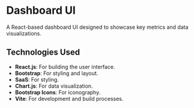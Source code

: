# Dashboard UI

A React-based dashboard UI designed to showcase key metrics and data visualizations.

## Technologies Used

- **React.js**: For building the user interface.
- **Bootstrap**: For styling and layout.
- **SaaS**: For styling.
- **Chart.js**: For data visualization.
- **Bootstrap Icons**: For iconography.
- **Vite**: For development and build processes.
